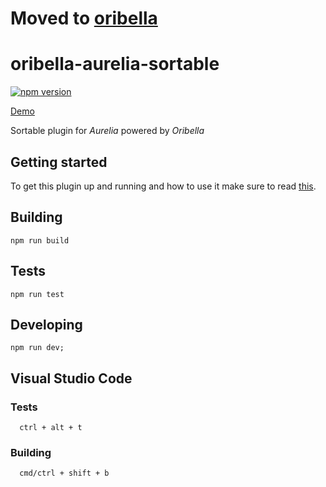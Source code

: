 # Moved to [oribella](https://github.com/oribella/oribella)

# oribella-aurelia-sortable

[![npm version](https://badge.fury.io/js/oribella-aurelia-sortable.svg)](https://badge.fury.io/js/oribella-aurelia-sortable)

[Demo](http://oribella.github.io/aurelia-sortable)

Sortable plugin for *Aurelia* powered by *Oribella*

## Getting started

To get this plugin up and running and how to use it make sure to read [this](./docs/usage.md#installation).

## Building

```shell
npm run build
```

## Tests

```shell
npm run test
```

## Developing

```shell
npm run dev;
```

## Visual Studio Code

### Tests
```shell
  ctrl + alt + t
```

### Building
```shell
  cmd/ctrl + shift + b
```
